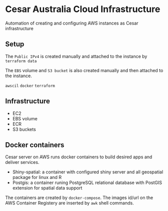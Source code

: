 # Cesar Australia Cloud Infrastructure

Automation of creating and configuring AWS instances as Cesar infrastructure

## Setup

The `Public IPv4` is created manually and attached to the instance by `terraform data`

The `EBS` volume and `S3 bucket` is also created manually and then attached to the instance.

`awscil`
`docker`
`terraform`


## Infrastructure

- EC2
- EBS volume
- ECR
- S3 buckets

## Docker containers

Cesar server on AWS runs docker containers to build desired apps and deliver services.

- Shiny-spatial: a container with configured shiny server and all geospatial package for linux and R
- Postgis: a container runing PostgreSQL relational database with PostGIS extension for spatial data support 

The containers are created by `docker-compose`. The images id/url on the AWS Container Registery are inserted by `awk` shell commands.
